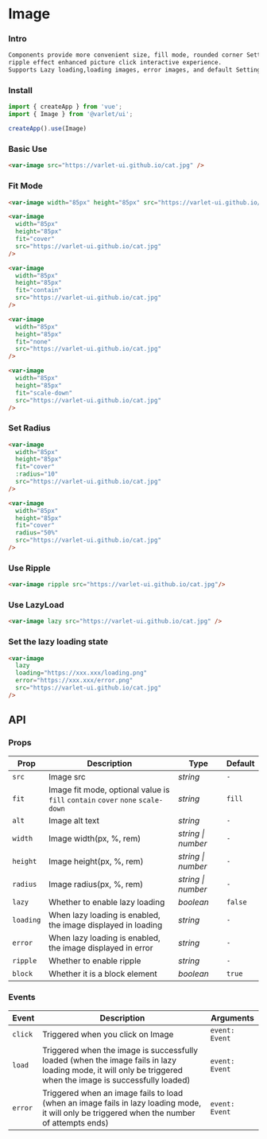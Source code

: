 # Image

### Intro

```html
Components provide more convenient size, fill mode, rounded corner Settings, 
ripple effect enhanced picture click interactive experience.
Supports Lazy loading,loading images, error images, and default Settings for applying Lazy instructions.
```

### Install

```js
import { createApp } from 'vue';
import { Image } from '@varlet/ui';

createApp().use(Image)
```

### Basic Use

```html
<var-image src="https://varlet-ui.github.io/cat.jpg" />
```

### Fit Mode

```html
<var-image width="85px" height="85px" src="https://varlet-ui.github.io/cat.jpg" />

<var-image 
  width="85px" 
  height="85px"
  fit="cover" 
  src="https://varlet-ui.github.io/cat.jpg" 
/>

<var-image 
  width="85px"
  height="85px" 
  fit="contain"
  src="https://varlet-ui.github.io/cat.jpg" 
/>

<var-image 
  width="85px"
  height="85px"
  fit="none"
  src="https://varlet-ui.github.io/cat.jpg"
/>

<var-image 
  width="85px"
  height="85px" 
  fit="scale-down"
  src="https://varlet-ui.github.io/cat.jpg" 
/>
```

### Set Radius

```html
<var-image
  width="85px"
  height="85px"
  fit="cover"
  :radius="10"
  src="https://varlet-ui.github.io/cat.jpg"
/>

<var-image
  width="85px"
  height="85px"
  fit="cover"
  radius="50%"
  src="https://varlet-ui.github.io/cat.jpg"
/>
```

### Use Ripple

```html
<var-image ripple src="https://varlet-ui.github.io/cat.jpg"/>
```

### Use LazyLoad

```html
<var-image lazy src="https://varlet-ui.github.io/cat.jpg" />
```

### Set the lazy loading state

```html
<var-image 
  lazy
  loading="https://xxx.xxx/loading.png"
  error="https://xxx.xxx/error.png"
  src="https://varlet-ui.github.io/cat.jpg"
/>
```

## API

### Props

| Prop | Description | Type | Default | 
| --- | --- | --- | --- | 
| `src` | Image src | _string_ | `-` |
| `fit` | Image fit mode, optional value is `fill` `contain` `cover` `none` `scale-down` | _string_ | `fill` |
| `alt` | Image alt text | _string_ | `-` |
| `width` | Image width(px, %, rem) | _string \| number_ | `-` |
| `height` | Image height(px, %, rem) | _string \| number_ | `-` |
| `radius` | Image radius(px, %, rem) | _string \| number_ | `-` |
| `lazy` | Whether to enable lazy loading | _boolean_ | `false` |
| `loading` | When lazy loading is enabled, the image displayed in loading | _string_ | `-` |
| `error` | When lazy loading is enabled, the image displayed in error | _string_ | `-` |
| `ripple` | Whether to enable ripple | _string_ | `-` |
| `block` | Whether it is a block element | _boolean_ | `true` |

### Events

| Event | Description | Arguments |
| --- | --- | --- |
| `click` | Triggered when you click on Image | `event: Event` |
| `load` | Triggered when the image is successfully loaded (when the image fails in lazy loading mode, it will only be triggered when the image is successfully loaded) | `event: Event` |
| `error` | Triggered when an image fails to load (when an image fails in lazy loading mode, it will only be triggered when the number of attempts ends) | `event: Event` |